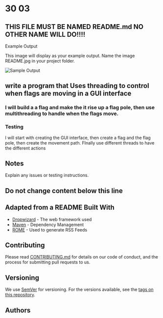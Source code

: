 # 30 03

## THIS FILE MUST BE NAMED README.md NO OTHER NAME WILL DO!!!!

Example Output

This image will display as your example output. Name the image README.jpg in your project folder.

![Sample Output](README.jpg)



## write a program that Uses threading to control when flags are moving in a GUI interface



### I will build a a flag and make the it rise up a flag pole, then use multithreading to handle when the flags move.



### Testing

I will start with creating the GUI interface, then create a flag and the flag pole, then create the movement path.
FInally use different threads to have the different actions



## Notes

Explain any issues or testing instructions.



## Do not change content below this line

## Adapted from a README Built With

* [Dropwizard](http://www.dropwizard.io/1.0.2/docs/) - The web framework used
* [Maven](https://maven.apache.org/) - Dependency Management
* [ROME](https://rometools.github.io/rome/) - Used to generate RSS Feeds

## Contributing

Please read [CONTRIBUTING.md](https://gist.github.com/PurpleBooth/b24679402957c63ec426) for details on our code of conduct, and the process for submitting pull requests to us.

## Versioning

We use [SemVer](http://semver.org/) for versioning. For the versions available, see the [tags on this repository](https://github.com/your/project/tags). 

## Authors
